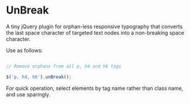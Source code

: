 UnBreak
=========

A tiny jQuery plugin for orphan-less responsive typography that converts the last space character of targeted text nodes into a non-breaking space character.

Use as follows: 

``` javascript

// Remove orphans from all p, h4 and h6 tags

$('p, h4, h6').unBreak();

```

For quick operation, select elements by tag name rather than class name, and use sparingly.